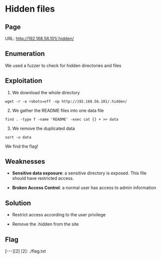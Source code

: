 # Hidden files

## Page
URL: http://192.168.56.101/.hidden/

## Enumeration

We used a fuzzer to check for hidden directories and files


## Exploitation

1. We download the whole directory

```
wget -r -e robots=off -np http://192.168.56.101/.hidden/
```

2. We gather the README files into one data file

```
find . -type f -name 'README' -exec cat {} + >> data
```

3. We remove the duplicated data

```
sort -u data
```

We find the flag!

## Weaknesses

* **Sensitive data exposure**: a sensitive directory is exposed. This file should have restricted access.

* **Broken Access Control**: a normal user has access to admin information

## Solution

* Restrict access according to the user privilege

* Remove the .hidden from the site

## Flag

[---][2]
[2]: ./flag.txt

